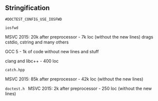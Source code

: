 ## Stringification

```#DOCTEST_CONFIG_USE_IOSFWD ```

```iosfwd ```

MSVC 2015: 20k after preprocessor - 7k loc (without the new lines)
drags cstdio, cstring and many others

GCC 5 - 1k of code without new lines and stuff

clang and libc++ - 400 loc

```catch.hpp ```

MSVC 2015: 85k after preprocessor - 42k loc (without the new lines)


```doctest.h ```
MSVC 2015: 2k after preprocessor - 250 loc (without the new lines)


